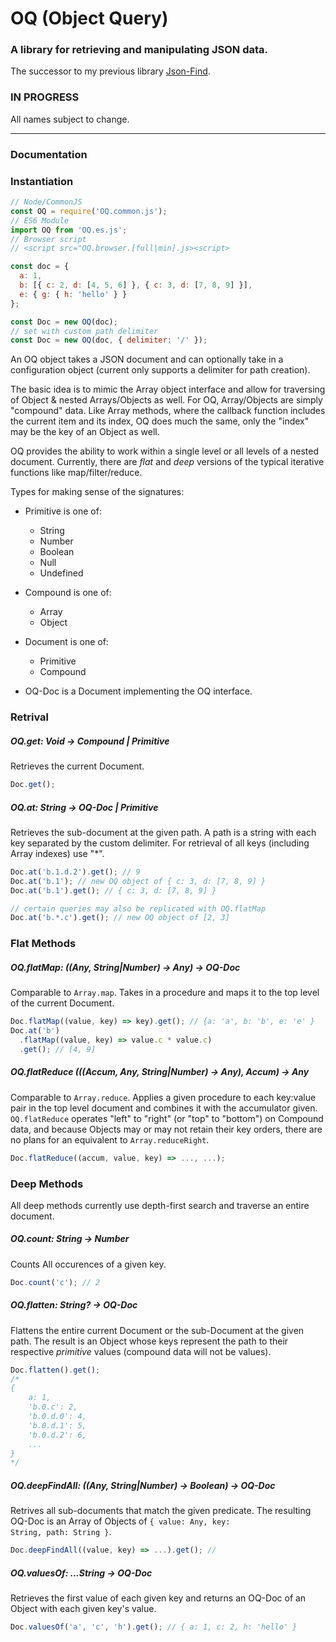 # OQ (Object Query)

### A library for retrieving and manipulating JSON data.

The successor to my previous library [Json-Find](https://www.npmjs.com/package/json-find).

### IN PROGRESS

All names subject to change.

---

### Documentation

### Instantiation

```js
// Node/CommonJS
const OQ = require('OQ.common.js');
// ES6 Module
import OQ from 'OQ.es.js';
// Browser script
// <script src="OQ.browser.[full|min].js><script>

const doc = {
  a: 1,
  b: [{ c: 2, d: [4, 5, 6] }, { c: 3, d: [7, 8, 9] }],
  e: { g: { h: 'hello' } }
};

const Doc = new OQ(doc);
// set with custom path delimiter
const Doc = new OQ(doc, { delimiter: '/' });
```

An OQ object takes a JSON document and can optionally take in a configuration object (current only supports a delimiter for path creation).

The basic idea is to mimic the Array object interface and allow for traversing of Object & nested Arrays/Objects as well. For OQ, Array/Objects are simply "compound" data. Like Array methods, where the callback function includes the current item and its index, OQ does much the same, only the "index" may be the key of an Object as well.

OQ provides the ability to work within a single level or all levels of a nested document. Currently, there are _flat_ and _deep_ versions of the typical iterative functions like map/filter/reduce.

Types for making sense of the signatures:

- Primitive is one of:

  - String
  - Number
  - Boolean
  - Null
  - Undefined

- Compound is one of:

  - Array
  - Object

- Document is one of:

  - Primitive
  - Compound

- OQ-Doc is a Document implementing the OQ interface.

### Retrival

##### OQ.get: Void -> Compound | Primitive

Retrieves the current Document.

```js
Doc.get();
```

##### OQ.at: String -> OQ-Doc | Primitive

Retrieves the sub-document at the given path. A path is a string with each key separated by the custom delimiter. For retrieval of all keys (including Array indexes) use "\*".

```js
Doc.at('b.1.d.2').get(); // 9
Doc.at('b.1'); // new OQ object of { c: 3, d: [7, 8, 9] }
Doc.at('b.1').get(); // { c: 3, d: [7, 8, 9] }

// certain queries may also be replicated with OQ.flatMap
Doc.at('b.*.c').get(); // new OQ object of [2, 3]
```

### Flat Methods

##### OQ.flatMap: ((Any, String|Number) -> Any) -> OQ-Doc

Comparable to <code>Array.map</code>. Takes in a procedure and maps it to the top level of the current Document.

```js
Doc.flatMap((value, key) => key).get(); // {a: 'a', b: 'b', e: 'e' }
Doc.at('b')
  .flatMap((value, key) => value.c * value.c)
  .get(); // [4, 9]
```

##### OQ.flatReduce (((Accum, Any, String|Number) -> Any), Accum) -> Any

Comparable to <code>Array.reduce</code>. Applies a given procedure to each key:value pair in the top level document and combines it with the accumulator given. <code>OQ.flatReduce</code> operates "left" to "right" (or "top" to "bottom") on Compound data, and because Objects may or may not retain their key orders, there are no plans for an equivalent to <code>Array.reduceRight</code>.

```js
Doc.flatReduce((accum, value, key) => ..., ...);
```

### Deep Methods

All deep methods currently use depth-first search and traverse an entire document.

##### OQ.count: String -> Number

Counts All occurences of a given key.

```js
Doc.count('c'); // 2
```

##### OQ.flatten: String? -> OQ-Doc

Flattens the entire current Document or the sub-Document at the given path. The result is an Object whose keys represent the path to their respective _primitive_ values (compound data will not be values).

```js
Doc.flatten().get();
/*
{
    a: 1,
    'b.0.c': 2,
    'b.0.d.0': 4,
    'b.0.d.1': 5,
    'b.0.d.2': 6,
    ...
}
*/
```

##### OQ.deepFindAll: ((Any, String|Number) -> Boolean) -> OQ-Doc

Retrives all sub-documents that match the given predicate. The resulting OQ-Doc is an Array of Objects of <code>{ value: Any, key: String, path: String }</code>.

```js
Doc.deepFindAll((value, key) => ...).get(); //
```

##### OQ.valuesOf: ...String -> OQ-Doc

Retrieves the first value of each given key and returns an OQ-Doc of an Object with each given key's value.

```js
Doc.valuesOf('a', 'c', 'h').get(); // { a: 1, c: 2, h: 'hello' }
```
